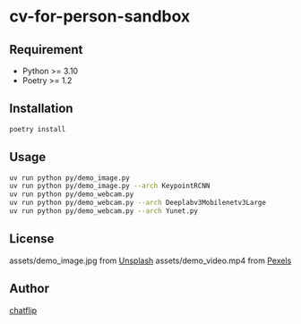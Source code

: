 # cv-for-person-sandbox

## Requirement

- Python >= 3.10
- Poetry >= 1.2


## Installation
```bash
poetry install
```

## Usage
```bash
uv run python py/demo_image.py
uv run python py/demo_image.py --arch KeypointRCNN
uv run python py/demo_webcam.py
uv run python py/demo_webcam.py --arch Deeplabv3Mobilenetv3Large
uv run python py/demo_webcam.py --arch Yunet.py
```


## License
assets/demo_image.jpg from [Unsplash](https://unsplash.com/ja/%E5%86%99%E7%9C%9F/%E5%A5%B3%E6%80%A7%E3%81%A8%E7%99%BD%E9%A6%AC%E3%81%8C%E4%B8%80%E7%B7%92%E3%81%AB%E3%83%9D%E3%83%BC%E3%82%BA%E3%82%92%E3%81%A8%E3%81%A3%E3%81%A6%E3%81%84%E3%81%BE%E3%81%99-EFxfRtR5lXs)
assets/demo_video.mp4 from [Pexels](https://www.pexels.com/video/woman-doing-a-jump-rope-exercise-2785536/)

## Author

[chatflip](https://github.com/chatflip)
